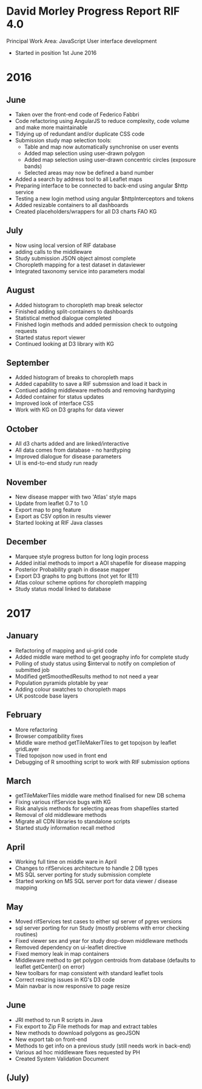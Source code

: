 # David Morley Progress Report RIF 4.0

Principal Work Area: JavaScript User interface development

- Started in position 1st June 2016

# 2016
## June

- Taken over the front-end code of Federico Fabbri
- Code refactoring using AngularJS to reduce complexity, code volume and make more maintainable
- Tidying up of redundant and/or duplicate CSS code
- Submission study map selection tools:
	- Table and map now automatically synchronise on user events
	- Added map selection using user-drawn polygon
	- Added map selection using user-drawn concentric circles (exposure bands)
	- Selected areas may now be defined a band number
- Added a search by address tool to all Leaflet maps
- Preparing interface to be connected to back-end using angular $http service
- Testing a new login method using angular $httpInterceptors and tokens
- Added resizable containers to all dashboards
- Created placeholders/wrappers for all D3 charts FAO KG


## July

- Now using local version of RIF database
- adding calls to the middleware
- Study submission JSON object almost complete
- Choropleth mapping for a test dataset in dataviewer
- Integrated taxonomy service into parameters modal

## August

- Added histogram to choropleth map break selector
- Finished adding split-containers to dashboards
- Statistical method dialogue completed
- Finished login methods and added permission check to outgoing requests
- Started status report viewer
- Continued looking at D3 library with KG

## September

- Added histogram of breaks to choropleth maps
- Added capability to save a RIF submssion and load it back in
- Contiued adding middleware methods and removing hardtyping
- Added container for status updates
- Improved look of interface CSS
- Work with KG on D3 graphs for data viewer

## October

- All d3 charts added and are linked/interactive
- All data comes from database - no hardtyping
- Improved dialogue for disease parameters
- UI is end-to-end study run ready

## November

- New disease mapper with two 'Atlas' style maps
- Update from leaflet 0.7 to 1.0
- Export map to png feature
- Export as CSV option in results viewer
- Started looking at RIF Java classes

## December

- Marquee style progress button for long login process
- Added initial methods to import a AOI shapefile for disease mapping
- Posterior Probability graph in disease mapper
- Export D3 graphs to png buttons (not yet for IE11)
- Atlas colour scheme options for choropleth mapping
- Study status modal linked to database

# 2017
## January

- Refactoring of mapping and ui-grid code
- Added middle ware method to get geography info for complete study
- Polling of study status using $interval to notify on completion of submitted job
- Modified getSmoothedResults method to not need a year
- Population pyramids plotable by year
- Adding colour swatches to choropleth maps
- UK postcode base layers

## February

- More refactoring
- Browser compatibility fixes
- Middle ware method getTileMakerTiles to get topojson by leaflet gridLayer
- Tiled topojson now used in front end
- Debugging of R smoothing script to work with RIF submission options

## March

- getTileMakerTiles middle ware method finalised for new DB schema
- Fixing various rifService bugs with KG
- Risk analysis methods for selecting areas from shapefiles started
- Removal of old middleware methods
- Migrate all CDN libraries to standalone scripts
- Started study information recall method

## April

- Working full time on middle ware in April
- Changes to rifServices architecture to handle 2 DB types
- MS SQL server porting for study submission complete
- Started working on MS SQL server port for data viewer / disease mapping

## May

- Moved rifServices test cases to either sql server of pgres versions
- sql server porting for run Study (mostly problems with error checking routines)
- Fixed viewer sex and year for study drop-down middleware methods
- Removed dependency on ui-leaflet directive
- Fixed memory leak in map containers
- Middleware method to get polygon centroids from database (defaults to leaflet getCenter() on error)
- New toolbars for map consistent with standard leaflet tools
- Correct resizing issues in KG's D3 code
- Main navbar is now responsive to page resize

## June

- JRI method to run R scripts in Java
- Fix export to Zip File methods for map and extract tables
- New methods to download polygons as geoJSON
- New export tab on front-end
- Methods to get info on a previous study (still needs work in back-end)
- Various ad hoc middleware fixes requested by PH
- Created System Validation Document

## (July)



